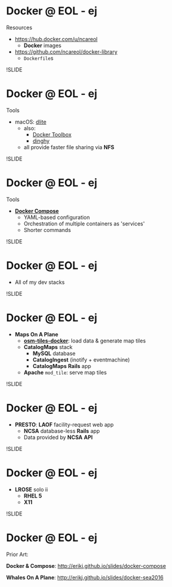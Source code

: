 # Docker @ EOL - ej

Resources

- <https://hub.docker.com/u/ncareol>
  - **Docker** images
- <https://github.com/ncareol/docker-library>
  - `Dockerfile`s
  
!SLIDE
# Docker @ EOL - ej

Tools

- macOS: [dlite](https://github.com/nlf/dlite)
  - also:
    - [Docker Toolbox](https://docs.docker.com/toolbox/overview/)
    - [dinghy](https://github.com/codekitchen/dinghy)
  - all provide faster file sharing via **NFS**

!SLIDE
# Docker @ EOL - ej

Tools

- [**Docker Compose**](https://docs.docker.com/compose/overview/)
  - YAML-based configuration
  - Orchestration of multiple containers as 'services'
  - Shorter commands

!SLIDE
# Docker @ EOL - ej

- All of my dev stacks

!SLIDE
# Docker @ EOL - ej

- **Maps On A Plane**
  - [**osm-tiles-docker**](https://github.com/ncareol/osm-tiles-docker): load data & generate map tiles
  - **CatalogMaps** stack
    - **MySQL** database
    - **CatalogIngest** (inotify + eventmachine)
    - **CatalogMaps** **Rails** app
  - **Apache** `mod_tile`: serve map tiles

!SLIDE
# Docker @ EOL - ej

- **PRESTO**: **LAOF** facility-request web app
  - **NCSA** database-less **Rails** app
  - Data provided by **NCSA** **API**

!SLIDE
# Docker @ EOL - ej

- **LROSE** solo ii
  - **RHEL 5**
  - **X11**

!SLIDE
# Docker @ EOL - ej

Prior Art:

**Docker & Compose**: <http://erikj.github.io/slides/docker-compose>

**Whales On A Plane**: <http://erikj.github.io/slides/docker-sea2016>

